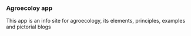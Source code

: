 ### Agroecoloy app

This app is an info site for agroecology, its elements, principles, examples and pictorial blogs
